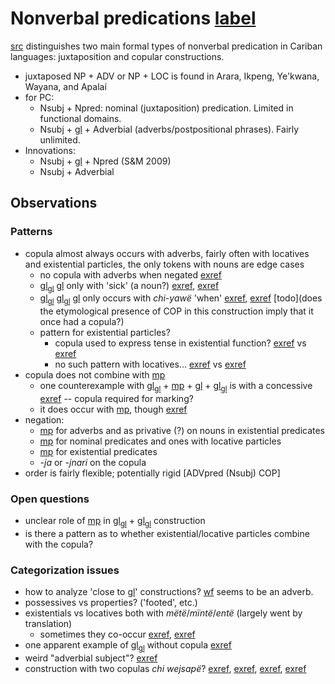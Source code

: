 # Nonverbal predications [label](nonverbal)

[src](gildea2018reconstructing[366]) distinguishes two main formal types of nonverbal predication in Cariban languages: juxtaposition and copular constructions.

* juxtaposed NP + ADV or NP + LOC is found in Arara, Ikpeng, Ye'kwana, Wayana, and Apalaí
* for PC:
    * Nsubj + Npred: nominal (juxtaposition) predication. Limited in functional domains.
    * Nsubj + [gl](cop) + Adverbial (adverbs/postpositional phrases). Fairly unlimited.
* Innovations:
    * Nsubj + [gl](cop) + Npred (S&M 2009)
    * Nsubj + Adverbial

## Observations

### Patterns
* copula almost always occurs with adverbs, fairly often with locatives and existential particles, the only tokens with nouns are edge cases
    * no copula with adverbs when negated [exref](temp-neg-nsubj-advpred-jra)
    * [gl](np)<sub>[gl](pred)</sub> [gl](cop) only with 'sick' (a noun?) [exref](temp-aff-npred-cop), [exref](temp-q-npred-cop)
    * [gl](np)<sub>[gl](pred)</sub> [gl](np)<sub>[gl](subj)</sub> [gl](cop) only occurs with *chi-yawë* 'when' [exref](cat-aff-npred-nsubj-cop), [exref](temp-aff-npred-nsubj-cop) [todo](does the etymological presence of COP in this construction imply that it once had a copula?)
    * pattern for existential particles?
        * copula used to express tense in existential function? [exref](ex-aff-part-cop-nsubj) vs [exref](ex-aff-part-nsubj)
        * no such pattern with locatives... [exref](loc-aff-part-cop-nsubj) vs [exref](loc-aff-part-nsubj)
* copula does not combine with [mp](pirare-nothing)
    * one counterexample with [gl](part)<sub>[gl](pred)</sub> + [mp](pirare-nothing?nt) + [gl](cop) + [gl](np)<sub>[gl](subj)</sub> is with a concessive [exref](ex-neg-part-pirare-cop-nsubj) -- copula required for marking?
    * it does occur with [mp](pinire-nothing), though [exref](loc-neg-nsubj-cop-pinire-part)
* negation:
    * [mp](jraneg) for adverbs and as privative (?) on nouns in existential predicates
    * [mp](pinire-nothing) for nominal predicates and ones with locative particles
    * [mp](pirare-nothing) for existential predicates
    * *-ja* or *-jnari* on the copula
* order is fairly flexible; potentially rigid \[ADVpred (Nsubj) COP\] 



### Open questions
* unclear role of [mp](maniki-rel-anim) in [gl](np)<sub>[gl](pred)</sub> + [gl](np)<sub>[gl](subj)</sub> construction
* is there a pattern as to whether existential/locative particles combine with the copula?

### Categorization issues
* how to analyze 'close to [gl](loc)' constructions? [wf](teijpo?translation=far) seems to be an adverb.
* possessives vs properties? ('footed', etc.)
* existentials vs locatives both with *mëtë*/*mïntë*/*entë* (largely went by translation)
    * sometimes they co-occur [exref](convfemgrme-157), [exref](convfemgrme-99)
* one apparent example of [gl](adv)<sub>[gl](pred)</sub> without copula [exref](perm-q-advpred-nsubj)
* weird "adverbial subject"? [exref](poss-neg-advsubj-pirare-locpred)
* construction with two copulas *chi wejsapë*? [exref](convhistfamsjm-92), [exref](convhistfamsjm-59), [exref](histgrme-17), [exref](histgrme-107)